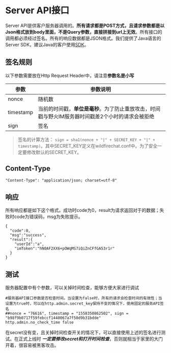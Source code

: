 # Server API接口
Server API是供客户服务器调用的。**所有请求都是POST方式，且请求参数都是以Json格式放到body里面，不是Query参数，直接拼接到url上无效**。所有接口的调用都必须经过签名。所有的响应数据都是JSON格式。我们提供了Java语言的Server SDK，建议Java的客户使用[SDK](../sdk.md)。

## 签名规则
以下参数需要放在Http Request Header中，请注意**参数名是小写**

| 参数| 参数说明 |
| ---- | ------|
| nonce | 随机数 |
| timestamp | 当前的时间戳，**单位是毫秒**。为了防止重放攻击，时间戳与野火IM服务器时间戳差2个小时的请求会被拒绝 |
| sign | 签名 |

> 签名的计算方法： ```sign = sha1(nonce + "|" + SECRET_KEY + "|" + timestamp)```。其中SECRET_KEY定义在wildfirechat.conf中。为了安全一定要修改默认的SECRET_KEY。

## Content-Type
```
"Content-Type": "application/json; charset=utf-8"
```

## 响应
所有响应都是如下这个格式。成功时code为0，result为请求返回对于的数据；失败时code为错误码，msg为失败提示。
```
{
  "code":0,
  "msg":"success",
  "result":{
    "userId":"a",
    "imToken":"hN0AF2XX6+pOWqMS7iQiZnCFfGA53r1r"
  }
}
```
## 测试
服务器配置中有个参数，可以关掉时间检查，能够方便大家进行调试
```
#服务器API接口参数是否检查时间。当设置为false时，所有的请求会检查时间的有效性；当设置为true时，可以在http.admin.secret_key保持不变的情况下，使用固定的服务API签名
##nonce = "76616", timestamp = "1558350862502", sign = "b98f9b0717f59febccf1440067a7f50d9b31bdde"
http.admin.no_check_time false
```
在secret没有变，且关掉时间检查开关的情况下，可以直接使用上述的签名进行测试。在正式上线时 ***一定要修改secret和打开时间检查***，否则就相当于家里的大门开着，很容易被黑客攻击。
